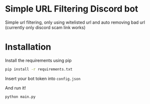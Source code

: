 # Simple URL Filtering Discord bot
Simple url filtering, only using witelisted url and auto removing bad url (currently only discord scam link works)

# Installation

Install the requirements using pip
```bash
pip install -r requirements.txt
```

Insert your bot token into `config.json`

 And run it!
 
 ```bash
 python main.py
 ```


